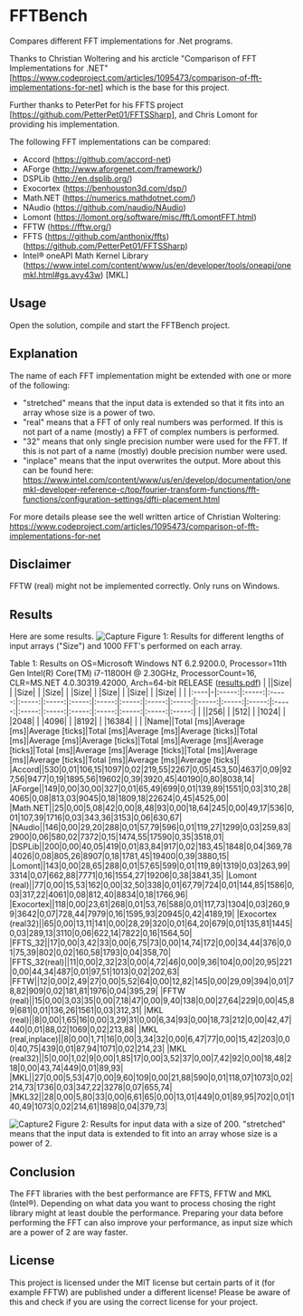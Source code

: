 # FFTBench
Compares different FFT implementations for .Net programs.

Thanks to Christian Woltering and his arcticle "Comparison of FFT Implementations for .NET" [https://www.codeproject.com/articles/1095473/comparison-of-fft-implementations-for-net] which is the base for this project.

Further thanks to PeterPet for his FFTS project [https://github.com/PetterPet01/FFTSSharp], and Chris Lomont for providing his implementation.

The following FFT implementations can be compared:
-	Accord (https://github.com/accord-net)
-	AForge (http://www.aforgenet.com/framework/)
-	DSPLib (http://en.dsplib.org/)
-	Exocortex (https://benhouston3d.com/dsp/)
-	Math.NET (https://numerics.mathdotnet.com/)
-	NAudio (https://github.com/naudio/NAudio)
-	Lomont (https://lomont.org/software/misc/fft/LomontFFT.html)
-	FFTW (https://fftw.org/)
-	FFTS (https://github.com/anthonix/ffts) (https://github.com/PetterPet01/FFTSSharp)
-	Intel® oneAPI Math Kernel Library (https://www.intel.com/content/www/us/en/developer/tools/oneapi/onemkl.html#gs.avy43w) [MKL]

## Usage
Open the solution, compile and start the FFTBench project.

## Explanation

The name of each FFT implementation might be extended with one or more of the following:
- "stretched" means that the input data is extended so that it fits into an array whose size is a power of two.
- "real" means that a FFT of only real numbers was performed. If this is not part of a name (mostly) a FFT of complex numbers is performed.
- "32" means that only single precision number were used for the FFT. If this is not part of a name (mostly) double precision number were used.
- "inplace" means that the input overwrites the output. More about this can be found here: https://www.intel.com/content/www/us/en/develop/documentation/onemkl-developer-reference-c/top/fourier-transform-functions/fft-functions/configuration-settings/dfti-placement.html

For more details please see the well written artice of Christian Woltering: https://www.codeproject.com/articles/1095473/comparison-of-fft-implementations-for-net

## Disclaimer
FFTW (real) might not be implemented correctly.
Only runs on Windows.

## Results

Here are some results.
![Capture](https://user-images.githubusercontent.com/5380109/187858219-bebac7d5-dd43-4918-a09d-f07f0de7f236.PNG)
Figure 1: Results for different lengths of input arrays ("Size") and 1000 FFT's performed on each array.

Table 1: Results on OS=Microsoft Windows NT 6.2.9200.0, Processor=11th Gen Intel(R) Core(TM) i7-11800H @ 2.30GHz, ProcessorCount=16, CLR=MS.NET 4.0.30319.42000, Arch=64-bit RELEASE ([results.pdf](https://github.com/TSerious/FFTBench/files/9468389/results.pdf))
| ||Size| | |Size| | |Size| | |Size| | |Size| | |Size| | |Size| | |
|:----|-|:-----:|:-----:|:-----:|:-----:|:-----:|:-----:|:-----:|:-----:|:-----:|:-----:|:-----:|:-----:|:-----:|:-----:|:-----:|:-----:|:-----:|:-----:|:-----:|:-----:|:-----:|
| ||256| | |512| | |1024| | |2048| | |4096| | |8192| | |16384| | |
|Name||Total [ms]|Average [ms]|Average [ticks]|Total [ms]|Average [ms]|Average [ticks]|Total [ms]|Average [ms]|Average [ticks]|Total [ms]|Average [ms]|Average [ticks]|Total [ms]|Average [ms]|Average [ticks]|Total [ms]|Average [ms]|Average [ticks]|Total [ms]|Average [ms]|Average [ticks]|
|Accord||530|0,01|106,15|1097|0,02|219,55|2267|0,05|453,50|4637|0,09|927,56|9477|0,19|1895,56|19602|0,39|3920,45|40190|0,80|8038,14|
|AForge||149|0,00|30,00|327|0,01|65,49|699|0,01|139,89|1551|0,03|310,28|4065|0,08|813,03|9045|0,18|1809,18|22624|0,45|4525,00|
|Math.NET||25|0,00|5,08|42|0,00|8,48|93|0,00|18,64|245|0,00|49,17|536|0,01|107,39|1716|0,03|343,36|3153|0,06|630,67|
|NAudio||146|0,00|29,20|288|0,01|57,79|596|0,01|119,27|1299|0,03|259,83|2900|0,06|580,02|7372|0,15|1474,55|17590|0,35|3518,01|
|DSPLib||200|0,00|40,05|419|0,01|83,84|917|0,02|183,45|1848|0,04|369,78|4026|0,08|805,26|8907|0,18|1781,45|19400|0,39|3880,15|
|Lomont||143|0,00|28,65|288|0,01|57,65|599|0,01|119,89|1319|0,03|263,99|3314|0,07|662,88|7771|0,16|1554,27|19206|0,38|3841,35|
|Lomont (real)||77|0,00|15,53|162|0,00|32,50|338|0,01|67,79|724|0,01|144,85|1586|0,03|317,22|4061|0,08|812,40|8834|0,18|1766,96|
|Exocortex||118|0,00|23,61|268|0,01|53,76|588|0,01|117,73|1304|0,03|260,99|3642|0,07|728,44|7979|0,16|1595,93|20945|0,42|4189,19|
|Exocortex (real32)||65|0,00|13,11|141|0,00|28,29|320|0,01|64,20|679|0,01|135,81|1445|0,03|289,13|3110|0,06|622,14|7822|0,16|1564,50|
|FFTS_32||17|0,00|3,42|33|0,00|6,75|73|0,00|14,74|172|0,00|34,44|376|0,01|75,39|802|0,02|160,58|1793|0,04|358,70|
|FFTS_32(real)||11|0,00|2,32|23|0,00|4,72|46|0,00|9,36|104|0,00|20,95|221|0,00|44,34|487|0,01|97,51|1013|0,02|202,63|
|FFTW||12|0,00|2,49|27|0,00|5,52|64|0,00|12,82|145|0,00|29,09|394|0,01|78,82|909|0,02|181,81|1976|0,04|395,29|
|FFTW (real)||15|0,00|3,03|35|0,00|7,18|47|0,00|9,40|138|0,00|27,64|229|0,00|45,89|681|0,01|136,26|1561|0,03|312,31|
|MKL (real)||8|0,00|1,65|16|0,00|3,29|31|0,00|6,34|93|0,00|18,73|212|0,00|42,47|440|0,01|88,02|1069|0,02|213,88|
|MKL (real,inplace)||8|0,00|1,71|16|0,00|3,34|32|0,00|6,47|77|0,00|15,42|203|0,00|40,75|439|0,01|87,94|1071|0,02|214,23|
|MKL (real32)||5|0,00|1,02|9|0,00|1,85|17|0,00|3,52|37|0,00|7,42|92|0,00|18,48|218|0,00|43,74|449|0,01|89,93|
|MKL||27|0,00|5,53|47|0,00|9,60|109|0,00|21,88|590|0,01|118,07|1073|0,02|214,73|1736|0,03|347,22|3278|0,07|655,74|
|MKL32||28|0,00|5,80|33|0,00|6,61|65|0,00|13,01|449|0,01|89,95|702|0,01|140,49|1073|0,02|214,61|1898|0,04|379,73|

![Capture2](https://user-images.githubusercontent.com/5380109/187877284-676a6c36-4f5d-4d9a-87fb-b1c2e8b3b26f.PNG)
Figure 2: Results for input data with a size of 200. "stretched" means that the input data is extended to fit into an array whose size is a power of 2.

## Conclusion

The FFT libraries with the best performance are FFTS, FFTW and MKL (Intel®). Depending on what data you want to process chosing the right library might at least double the performance. Preparing your data before performing the FFT can also improve your performance, as input size which are a power of 2 are way faster.

## License
This project is licensed under the MIT license but certain parts of it (for example FFTW) are published under a different license!
Please be aware of this and check if you are using the correct license for your project.

